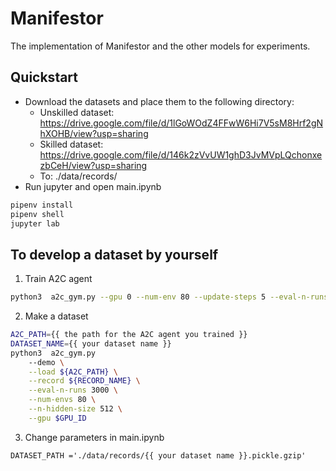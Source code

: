 # Manifestor
The implementation of Manifestor and the other models for experiments.

## Quickstart
- Download the datasets and place them to the following directory:
  - Unskilled dataset: https://drive.google.com/file/d/1lGoWOdZ4FFwW6Hi7V5sM8Hrf2gNhXOHB/view?usp=sharing
  - Skilled dataset: https://drive.google.com/file/d/146k2zVvUW1ghD3JvMVpLQchonxezbCeH/view?usp=sharing
  - To: ./data/records/
- Run jupyter and open main.ipynb
```bash
pipenv install
pipenv shell
jupyter lab
```

## To develop a dataset by yourself
1. Train A2C agent
```bash
python3  a2c_gym.py --gpu 0 --num-env 80 --update-steps 5 --eval-n-runs 50 --n-hidden-size 512 --max-grad-norm 0.5
```

2. Make a dataset
```bash
A2C_PATH={{ the path for the A2C agent you trained }}
DATASET_NAME={{ your dataset name }}
python3  a2c_gym.py
	--demo \
	--load ${A2C_PATH} \
	--record ${RECORD_NAME} \
	--eval-n-runs 3000 \
	--num-envs 80 \
	--n-hidden-size 512 \
	--gpu $GPU_ID
```

3. Change parameters in main.ipynb
```python3
DATASET_PATH ='./data/records/{{ your dataset name }}.pickle.gzip'
```
